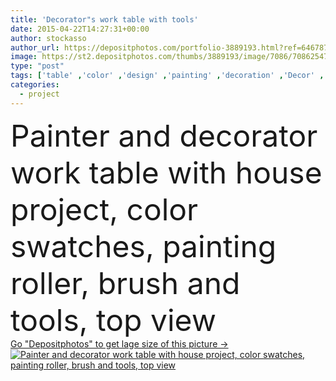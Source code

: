 ```yaml
---
title: 'Decorator"s work table with tools'
date: 2015-04-22T14:27:31+00:00
author: stockasso
author_url: https://depositphotos.com/portfolio-3889193.html?ref=64678756
image: https://st2.depositphotos.com/thumbs/3889193/image/7086/70862547/api_thumb_450.jpg?forcejpeg=true
type: "post"
tags: ['table' ,'color' ,'design' ,'painting' ,'decoration' ,'Decor' ,'hobby' ,'creativity' ,'finishing' ,'paint' ,'house' ,'interior' ,'home' ,'work' ,'brush' ,'wallpaper' ,'tools' ,'project' ,'draft' ,'repair' ,'varnish' ,'workshop' ,'improvement' ,'renovation' ,'designer' ,'painter' ,'paintbrush' ,'decorating' ,'diy' ,'reconstruction' ,'and' ,'coating' ,'de' ,'worktable' ,'redecoration' ,'decorator' ,'remodeling' ,'swatches' ,'decoracion' ,'interiores' ,'Architekt' ,'Pintura' ,'paint roller' ,'top view' ,'interior design' ,'do it yourself' ,'Paint Brush' ,'Interior Designer' ,'pintor' ,'Color Swatches' ]
categories: 
  - project
---
```

<div aling="center">
            <font size="60"> Painter and decorator work table with house project, color swatches, painting roller, brush and tools, top view</font>   
</div>
<div>
    <a href='https://st2.depositphotos.com/thumbs/3889193/image/7086/70862547/api_thumb_450.jpg?forcejpeg=true?ref=64678756' target=_blank > Go "Depositphotos" to get lage size of this picture ->
        <img href='https://st2.depositphotos.com/thumbs/3889193/image/7086/70862547/api_thumb_450.jpg?forcejpeg=true?ref=64678756' src='https://st2.depositphotos.com/3889193/7086/i/950/depositphotos_70862547-stock-photo-decorators-work-table-with-tools.jpg?forcejpeg=true' alt='Painter and decorator work table with house project, color swatches, painting roller, brush and tools, top view' >
    </a>
</div>
